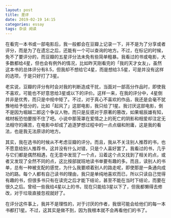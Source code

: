 ```yaml
---
layout: post
title: 差评
date: 2019-02-19 14:15
categories: essay
tags: 杂谈 阅读
---
```


在看完一本书或一部电影后，我一般都会在豆瓣上记录一下，并不是为了分享或者评分，而是为了在遗忘之后，还能有一个可以查询的地方。不过，在标记的时候，免不了要评分的，而豆瓣的五星评分法未免有些简单粗暴。我看过的书或电影，大多数都给4星，但也会有例外的情况，比如昨天刚看完的「我的天才女友」，虽然这本书的总体评分有8.5，但我却不想给它4星，而是想给3.5星，可是并没有这样的选项，于是只好打了3星。

老实说，豆瓣的评分有时会对我的判断造成干扰，当面对一部高分作品时，即使我不喜欢，可能也不好意思给3星或以下的评价。这样一来，在我的评分中，4星倒并非是优秀，而只是中规中矩了。不过，对于真心不喜欢的作品，我还是会毫不犹豫地给予低分的，比如「起风了」这部电影，我只给了1星。我讨厌这部电影，倒不是因为堀越二郎这个争议人物，而只是反感对于原著的篡改，如果堀辰雄有知，棺材板恐怕要按不住了吧。小说中那笼罩在爱情之上的死亡的阴影和相爱却注定无法相守的痛苦，在电影中却成了追逐梦想过程中的一点点缀和附庸，这是我的看法，也是我无法原谅的地方。

其实，我在选书的时候从不考虑豆瓣的评分。而且，我从不关注别人推荐的书，也不愿意给别人推荐书，这并没有什么对错，只是个人喜好罢了。我看过的书，几乎与它们都是偶然相遇，在无意中发现了一个点，沿着这个点又找到了相关的点，或者又发现了全然不同的点，这比按部就班地读书单要有趣的多。而且，读别人的书单，总有一种被支配的感觉，为什么我要顺着别人的路走呢，即使那是一条通向成功的路。每个人都有自己读书的理由，我只是单纯地喜欢而已，所以只读自己觉得有趣的书，但很多书只有在读完之后才能下结论，甚至不能在当时下结论，而要在很久之后。曾经一些我给4星以上的书，现在只能给3星以下了，但我都懒得去修改，对于垃圾直接忽视就好了。

在评分这件事上，我并不是理性的，对于讨厌的作者，我很可能会给他们的每一本书都打1星。不过，这其实是做不到，因为我根本就不会再看他们的书了。